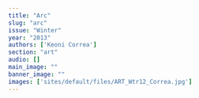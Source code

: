 ```yaml
---
title: "Arc"
slug: "arc"
issue: "Winter"
year: "2013"
authors: ['Keoni Correa']
section: "art"
audio: []
main_image: ""
banner_image: ""
images: ['sites/default/files/ART_Wtr12_Correa.jpg']
---
```

